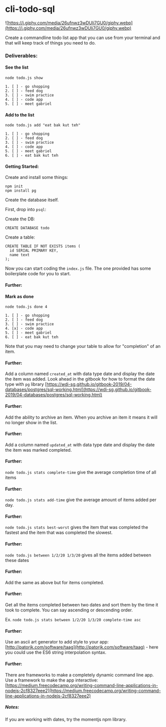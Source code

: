 # cli-todo-sql

![https://i.giphy.com/media/26ufnwz3wDUli7GU0/giphy.webp](https://i.giphy.com/media/26ufnwz3wDUli7GU0/giphy.webp)

Create a commandline todo list app that you can use from your terminal and that will keep track of things you need to do.

### Deliverables:

#### See the list

```
node todo.js show
```

```
1. [ ] - go shopping
2. [ ] - feed dog
3. [ ] - swim practice
4. [ ] - code app
5. [ ] - meet gabriel
```

#### Add to the list

```
node todo.js add "eat bak kut teh"
```

```
1. [ ] - go shopping
2. [ ] - feed dog
3. [ ] - swim practice
4. [ ] - code app
5. [ ] - meet gabriel
6. [ ] - eat bak kut teh
```

#### Getting Started:
Create and install some things:
```
npm init
npm install pg
```

Create the database itself.

First, drop into `psql`:

Create the DB:
```
CREATE DATABASE todo
```

Create a table:
```
CREATE TABLE IF NOT EXISTS items (
  id SERIAL PRIMARY KEY,
  name text
);
```

Now you can start coding the `index.js` file. The one provided has some boilerplate code for you to start.

#### Further:

#### Mark as done

```
node todo.js done 4
```

```
1. [ ] - go shopping
2. [ ] - feed dog
3. [ ] - swim practice
4. [x] - code app
5. [ ] - meet gabriel
6. [ ] - eat bak kut teh
```
Note that you may need to change your table to allow for "completion" of an item.

#### Further:
Add a column named `created_at` with data type date and display the date the item was added. Look ahead in the gitbook for how to format the date type with `pg` library [https://wdi-sg.github.io/gitbook-2019/04-databases/postgres/sql-working.html](https://wdi-sg.github.io/gitbook-2019/04-databases/postgres/sql-working.html)

#### Further:
Add the ability to archive an item. When you archive an item it means it will no longer show in the list.

#### Further:
Add a column named `updated_at` with data type date and display the date the item was marked completed.

#### Further:
`node todo.js stats complete-time` give the average completion time of all items

#### Further:
`node todo.js stats add-time` give the average amount of items added per day.

#### Further:
`node todo.js stats best-worst` gives the item that was completed the fastest and the item that was completed the slowest.

#### Further:
`node todo.js between 1/2/20 1/3/20` gives all the items added between these dates

#### Further:
Add the same as above but for items completed.

#### Further:
Get all the items completed between two dates and sort them by the time it took to complete. You can say ascending or descending order.

Ex. `node todo.js stats between 1/2/20 1/3/20 complete-time asc`

#### Further:
Use an ascii art generator to add style to your app: [http://patorjk.com/software/taag](http://patorjk.com/software/taag) - here you could use the ES6 string interpolation syntax.

#### Further:
There are frameworks to make a completely dynamic command line app. Use a framework to make the app interactive: [https://medium.freecodecamp.org/writing-command-line-applications-in-nodejs-2cf8327eee2](https://medium.freecodecamp.org/writing-command-line-applications-in-nodejs-2cf8327eee2)

##### Notes:

If you are working with dates, try the momentjs npm library.
